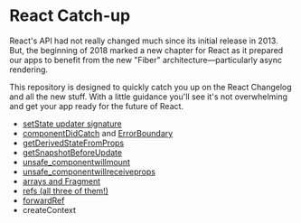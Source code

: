 # React Catch-up

React's API had not really changed much since its initial release in 2013. But, the beginning of 2018 marked a new chapter for React as it prepared our apps to benefit from the new "Fiber" architecture—particularly async rendering.

This repository is designed to quickly catch you up on the React Changelog and all the new stuff. With a little guidance you'll see it's not overwhelming and get your app ready for the future of React.

- [setState updater signature](https://reactjs.org/docs/react-component.html#setstate)
- [componentDidCatch](https://reactjs.org/docs/react-component.html#componentdidcatch) and [ErrorBoundary](https://reactjs.org/docs/error-boundaries.html)
- [getDerivedStateFromProps](https://reactjs.org/docs/react-component.html#static-getderivedstatefromprops)
- [getSnapshotBeforeUpdate](https://reactjs.org/docs/react-component.html#getsnapshotbeforeupdate)
- [unsafe_componentwillmount](https://reactjs.org/docs/react-component.html#unsafe_componentwillmount)
- [unsafe_componentwillreceiveprops](https://reactjs.org/docs/react-component.html#unsafe_componentwillreceiveprops)
- [arrays and Fragment](https://reactjs.org/docs/fragments.html)
- [refs (all three of them!)](https://reactjs.org/docs/refs-and-the-dom.html)
- [forwardRef](https://reactjs.org/docs/forwarding-refs.html)
- createContext
